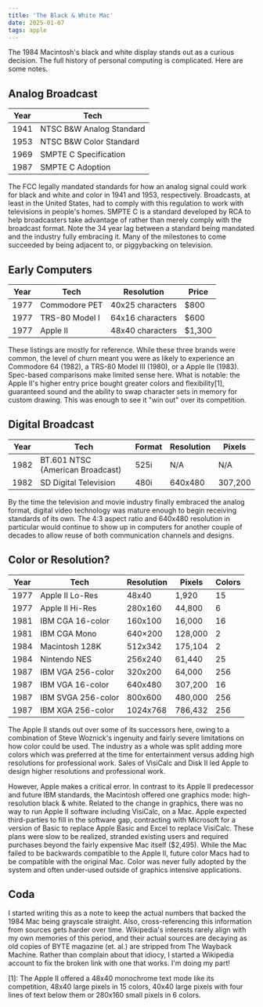 ```yaml
---
title: 'The Black & White Mac'
date: 2025-01-07
tags: apple
---
```


The 1984 Macintosh's black and white display stands out as a curious decision. The full history of personal computing is complicated. Here are some notes.

## Analog Broadcast

| Year | Tech                     |
| ---- | ------------------------ |
| 1941 | NTSC B&W Analog Standard |
| 1953 | NTSC B&W Color Standard  |
| 1969 | SMPTE C Specification    |
| 1987 | SMPTE C Adoption         |

The FCC legally mandated standards for how an analog signal could work for black and white and color in 1941 and 1953, respectively. Broadcasts, at least in the United States, had to comply with this regulation to work with televisions in people's homes. SMPTE C is a standard developed by RCA to help broadcasters take advantage of rather than merely comply with the broadcast format. Note the 34 year lag between a standard being mandated and the industry fully embracing it. Many of the milestones to come succeeded by being adjacent to, or piggybacking on television. 

## Early Computers

| Year | Tech           | Resolution       | Price  |
| ---- | -------------- | ---------------- | ------ |
| 1977 | Commodore PET  | 40x25 characters | $800   |
| 1977 | TRS-80 Model I | 64x16 characters | $600   |
| 1977 | Apple II       | 48x40 characters | $1,300 |

These listings are mostly for reference. While these three brands were common, the level of churn meant you were as likely to experience an Commodore 64 (1982), a TRS-80 Model III (1980), or a Apple IIe (1983). Spec-based comparisons make limited sense here. What is notable: the Apple II's higher entry price bought greater colors and flexibility[1], guaranteed sound and the ability to swap character sets in memory for custom drawing. This was enough to see it "win out" over its competition.

## Digital Broadcast

| Year | Tech                             | Format | Resolution | Pixels  |
| ---- | -------------------------------- | ------ | ---------- | ------- |
| 1982 | BT.601 NTSC (American Broadcast) | 525i   | N/A        | N/A     |
| 1982 | SD Digital Television            | 480i   | 640x480    | 307,200 |

By the time the television and movie industry finally embraced the analog format, digital video technology was mature enough to begin receiving standards of its own. The 4:3 aspect ratio and 640x480 resolution in particular would continue to show up in computers for another couple of decades to allow reuse of both communication channels and designs.

## Color or Resolution?

| Year | Tech               | Resolution | Pixels  | Colors |
| ---- | ------------------ | ---------- | ------- | ------ |
| 1977 | Apple II Lo-Res    | 48x40      | 1,920   | 15     |
| 1977 | Apple II Hi-Res    | 280x160    | 44,800  | 6      |
| 1981 | IBM CGA 16-color   | 160x100    | 16,000  | 16     |
| 1981 | IBM CGA Mono       | 640×200    | 128,000 | 2      |
| 1984 | Macintosh 128K     | 512x342    | 175,104 | 2      |
| 1984 | Nintendo NES       | 256x240    | 61,440  | 25     |
| 1987 | IBM VGA 256-color  | 320x200    | 64,000  | 256    |
| 1987 | IBM VGA 16-color   | 640x480    | 307,200 | 16     |
| 1987 | IBM SVGA 256-color | 800x600    | 480,000 | 256    |
| 1987 | IBM XGA 256-color  | 1024x768   | 786,432 | 256    |

The Apple II stands out over some of its successors here, owing to a combination of Steve Woznick's ingenuity and fairly severe limitations on how color could be used. The industry as a whole was split adding more colors which was preferred at the time for entertainment versus adding high resolutions for professional work. Sales of VisiCalc and Disk II led Apple to design higher resolutions and professional work. 

However, Apple makes a critical error. In contrast to its Apple II predecessor and future IBM standards, the Macintosh offered one graphics mode: high-resolution black & white. Related to the change in graphics, there was no way to run Apple II software including VisiCalc, on a Mac. Apple expected third-parties to fill in the software gap, contracting with Microsoft for a version of Basic to replace Apple Basic and Excel to replace VisiCalc. These plans were slow to be realized, stranded existing users and required purchases beyond the fairly expensive Mac itself ($2,495). While the Mac failed to be backwards compatible to the Apple II, future color Macs had to be compatible with the original Mac. Color was never fully adopted by the system and often under-used outside of graphics intensive applications.

## Coda

I started writing this as a note to keep the actual numbers that backed the 1984 Mac being grayscale straight. Also, cross-referencing this information from sources gets harder over time. Wikipedia's interests rarely align with my own memories of this period, and their actual sources are decaying as old copies of BYTE magazine (et. al.) are stripped from The Wayback Machine. Rather than complain about that idiocy, I started a Wikipedia account to fix the broken link with one that works. I'm doing my part!

[1]: The Apple II offered a 48x40 monochrome text mode like its competition, 48x40 large pixels in 15 colors, 40x40 large pixels with four lines of text below them or 280x160 small pixels in 6 colors.